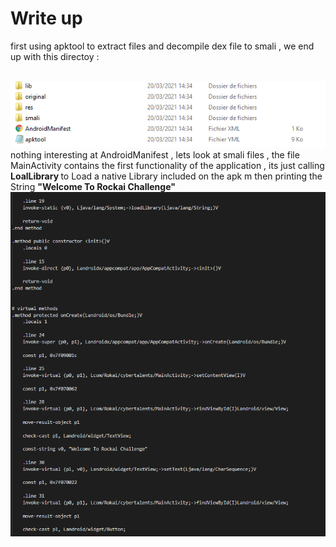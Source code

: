 # Write up 

first using apktool to extract files and decompile dex file to smali , we end up with this directoy : 

<br/>
<img src="apkoutput.PNG"/> 
<br/> 
nothing interesting at AndroidManifest  , lets look at smali files , the file MainActivity contains the first functionality of the application , its just calling <b> LoalLibrary </b> to Load a native Library included on the apk m then printing the String <b> "Welcome To Rockai Challenge" </b>
<br/>
<img src="mainactivity.PNG"/>

